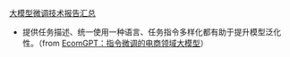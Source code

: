 
[大模型微调技术报告汇总](www.zhihu.com/question/607397171/answer/3148846973)

- 提供任务描述、统一使用一种语言、任务指令多样化都有助于提升模型泛化性。（from [EcomGPT：指令微调的电商领域大模型](https://mp.weixin.qq.com/s/pT89cpjrRC7nmChEQmTm6A)）

